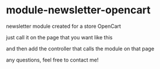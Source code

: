 # module-newsletter-opencart

newsletter module created for a store OpenCart

just call it on the page that you want like this
<?php echo $newsletter ?>
and then add the controller that calls the module on that page

any questions, feel free to contact me!
